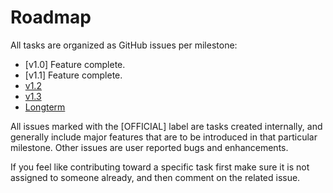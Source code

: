 # Roadmap

All tasks are organized as GitHub issues per milestone:
 - [v1.0] Feature complete.
 - [v1.1] Feature complete.
 - [v1.2](https://github.com/GameFoundry/bsf/milestone/3)
 - [v1.3](https://github.com/GameFoundry/bsf/milestone/4)
 - [Longterm](https://github.com/GameFoundry/bsf/milestone/5)

All issues marked with the [OFFICIAL] label are tasks created internally, and generally include major features that are to be introduced in that particular milestone. Other issues are user reported bugs and enhancements.
 
If you feel like contributing toward a specific task first make sure it is not assigned to someone already, and then comment on the related issue.
